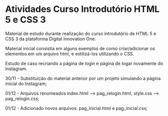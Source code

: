 # Atividades Curso Introdutório HTML 5 e CSS 3

Material de estudo durante realização do curso introdutório de HTML 5 e CSS 3 da plataforma Digital Innovation One.

Material inicial consistia em alguns exemplos de como criar/adicionar os elementos em um arquivo html, e estilizá-los utilizando o CSS.

Estudo de caso recriando a página de login e página de logar novamente do Instagram.

30/11 - Substituição do material anterior por um projeto simulando a página inicial do Instagram;

01/12 - Arquivos renomeados index.html --> pag_relogin.html, style.css --> pag_relogin.css;

01/12 - Adicionado novos arquivos: pag_inicial.html e pag_inicial.css;

